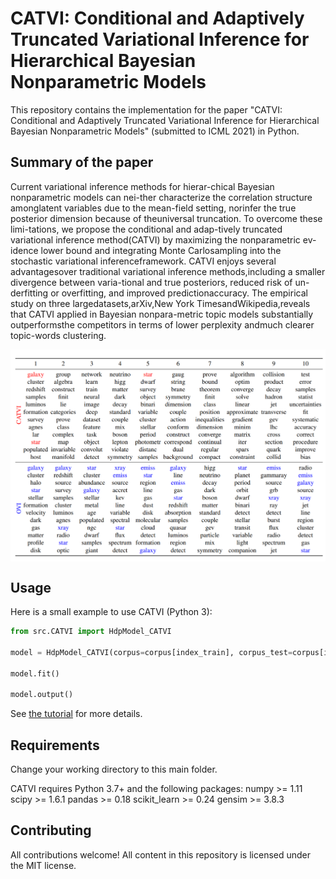 # 
# CATVI: Conditional and Adaptively Truncated Variational Inference for Hierarchical Bayesian Nonparametric Models

This repository contains the implementation for the paper "CATVI: Conditional and Adaptively Truncated Variational Inference for Hierarchical Bayesian Nonparametric Models" (submitted to ICML 2021) in Python.

## Summary of the paper

Current variational inference methods for hierar-chical Bayesian nonparametric models can nei-ther characterize the correlation structure amonglatent variables due to the mean-field setting, norinfer the true posterior dimension because of theuniversal  truncation.   To  overcome  these  limi-tations,  we  propose  the  conditional  and  adap-tively   truncated   variational   inference   method(CATVI) by maximizing the nonparametric ev-idence lower bound and integrating Monte Carlosampling into the stochastic variational inferenceframework.   CATVI  enjoys  several  advantagesover  traditional  variational  inference  methods,including  a  smaller  divergence  between  varia-tional  and  true  posteriors,  reduced  risk  of  un-derfitting or overfitting, and improved predictionaccuracy.    The  empirical  study  on  three  largedatasets,arXiv,New York TimesandWikipedia,reveals that CATVI applied in Bayesian nonpara-metric  topic  models  substantially  outperformsthe competitors in terms of lower perplexity andmuch clearer topic-words clustering.

<img align="center" src="topic_word_results.png" alt="drawing" width="600">

## Usage
Here is a small example to use CATVI (Python 3):

```python
from src.CATVI import HdpModel_CATVI

model = HdpModel_CATVI(corpus=corpus[index_train], corpus_test=corpus[index_test], id2word=id2word)

model.fit()

model.output()
```
See [the tutorial](https://github.com/yiruiliu110/ConditionalVI/blob/master/tutorial/train_hdp_catvi.md) for more details.

## Requirements

Change your working directory to this main folder.

CATVI requires Python 3.7+ and the following packages:
numpy >= 1.11   scipy >= 1.6.1     pandas >= 0.18    scikit_learn >= 0.24     gensim >= 3.8.3  


## Contributing

All contributions welcome! All content in this repository is licensed under the MIT license.
